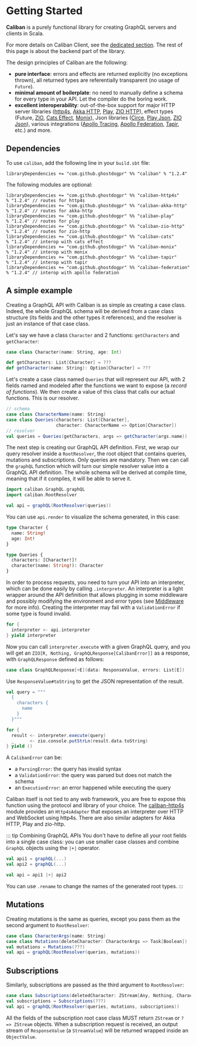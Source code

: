# Getting Started

**Caliban** is a purely functional library for creating GraphQL servers and clients in Scala.

For more details on Caliban Client, see the [dedicated section](client.md). The rest of this page is about the backend part of the library.

The design principles of Caliban are the following:

- **pure interface**: errors and effects are returned explicitly (no exceptions thrown), all returned types are referentially transparent (no usage of `Future`).
- **minimal amount of boilerplate**: no need to manually define a schema for every type in your API. Let the compiler do the boring work.
- **excellent interoperability**: out-of-the-box support for major HTTP server libraries ([http4s](https://http4s.org/), [Akka HTTP](https://doc.akka.io/docs/akka-http/current/index.html), [Play](https://www.playframework.com/), [ZIO HTTP](https://github.com/dream11/zio-http)), effect types (Future, [ZIO](https://zio.dev/), [Cats Effect](https://typelevel.org/cats-effect/), [Monix](https://monix.io/)), Json libraries ([Circe](https://circe.github.io/circe/), [Play Json](https://github.com/playframework/play-json), [ZIO Json](https://github.com/zio/zio-json)), various integrations ([Apollo Tracing](https://github.com/apollographql/apollo-tracing), [Apollo Federation](https://www.apollographql.com/docs/federation/), [Tapir](https://tapir.softwaremill.com/en/latest/), etc.) and more.

## Dependencies

To use `caliban`, add the following line in your `build.sbt` file:

```
libraryDependencies += "com.github.ghostdogpr" %% "caliban" % "1.2.4"
```

The following modules are optional:

```
libraryDependencies += "com.github.ghostdogpr" %% "caliban-http4s"     % "1.2.4" // routes for http4s
libraryDependencies += "com.github.ghostdogpr" %% "caliban-akka-http"  % "1.2.4" // routes for akka-http
libraryDependencies += "com.github.ghostdogpr" %% "caliban-play"       % "1.2.4" // routes for play
libraryDependencies += "com.github.ghostdogpr" %% "caliban-zio-http"   % "1.2.4" // routes for zio-http
libraryDependencies += "com.github.ghostdogpr" %% "caliban-cats"       % "1.2.4" // interop with cats effect
libraryDependencies += "com.github.ghostdogpr" %% "caliban-monix"      % "1.2.4" // interop with monix
libraryDependencies += "com.github.ghostdogpr" %% "caliban-tapir"      % "1.2.4" // interop with tapir
libraryDependencies += "com.github.ghostdogpr" %% "caliban-federation" % "1.2.4" // interop with apollo federation
```

## A simple example

Creating a GraphQL API with Caliban is as simple as creating a case class. Indeed, the whole GraphQL schema will be derived from a case class structure (its fields and the other types it references), and the resolver is just an instance of that case class.

Let's say we have a class `Character` and 2 functions: `getCharacters` and `getCharacter`:

```scala
case class Character(name: String, age: Int)

def getCharacters: List[Character] = ???
def getCharacter(name: String): Option[Character] = ???
```

Let's create a case class named `Queries` that will represent our API, with 2 fields named and modeled after the functions we want to expose (a _record of functions_). We then create a value of this class that calls our actual functions. This is our resolver.

```scala
// schema
case class CharacterName(name: String)
case class Queries(characters: List[Character],
                   character: CharacterName => Option[Character])
// resolver
val queries = Queries(getCharacters, args => getCharacter(args.name))
```

The next step is creating our GraphQL API definition. First, we wrap our query resolver inside a `RootResolver`, the root object that contains queries, mutations and subscriptions. Only queries are mandatory.
Then we can call the `graphQL` function which will turn our simple resolver value into a GraphQL API definition.
The whole schema will be derived at compile time, meaning that if it compiles, it will be able to serve it.

```scala
import caliban.GraphQL.graphQL
import caliban.RootResolver

val api = graphQL(RootResolver(queries))
```

You can use `api.render` to visualize the schema generated, in this case:

```graphql
type Character {
  name: String!
  age: Int!
}

type Queries {
  characters: [Character!]!
  character(name: String!): Character
}
```

In order to process requests, you need to turn your API into an interpreter, which can be done easily by calling `.interpreter`.
An interpreter is a light wrapper around the API definition that allows plugging in some middleware and possibly modifying the environment and error types (see [Middleware](middleware.md) for more info).
Creating the interpreter may fail with a `ValidationError` if some type is found invalid.

```scala
for {
  interpreter <- api.interpreter
} yield interpreter
```

Now you can call `interpreter.execute` with a given GraphQL query, and you will get an `ZIO[R, Nothing, GraphQLResponse[CalibanError]]` as a response, with `GraphQLResponse` defined as follows:

```scala
case class GraphQLResponse[+E](data: ResponseValue, errors: List[E])
```

Use `ResponseValue#toString` to get the JSON representation of the result.

```scala
val query = """
  {
    characters {
      name
    }
  }"""

for {
  result <- interpreter.execute(query)
  _      <- zio.console.putStrLn(result.data.toString)
} yield ()
```

A `CalibanError` can be:

- a `ParsingError`: the query has invalid syntax
- a `ValidationError`: the query was parsed but does not match the schema
- an `ExecutionError`: an error happened while executing the query

Caliban itself is not tied to any web framework, you are free to expose this function using the protocol and library of your choice. The [caliban-http4s](https://github.com/ghostdogpr/caliban/tree/master/adapters/http4s) module provides an `Http4sAdapter` that exposes an interpreter over HTTP and WebSocket using http4s. There are also similar adapters for Akka HTTP, Play and zio-http.

::: tip Combining GraphQL APIs
You don't have to define all your root fields into a single case class: you can use smaller case classes and combine `GraphQL` objects using the `|+|` operator.

```scala
val api1 = graphQL(...)
val api2 = graphQL(...)

val api = api1 |+| api2
```

You can use `.rename` to change the names of the generated root types.
:::

## Mutations

Creating mutations is the same as queries, except you pass them as the second argument to `RootResolver`:

```scala
case class CharacterArgs(name: String)
case class Mutations(deleteCharacter: CharacterArgs => Task[Boolean])
val mutations = Mutations(???)
val api = graphQL(RootResolver(queries, mutations))
```

## Subscriptions

Similarly, subscriptions are passed as the third argument to `RootResolver`:

```scala
case class Subscriptions(deletedCharacter: ZStream[Any, Nothing, Character])
val subscriptions = Subscriptions(???)
val api = graphQL(RootResolver(queries, mutations, subscriptions))
```

All the fields of the subscription root case class MUST return `ZStream` or `? => ZStream` objects. When a subscription request is received, an output stream of `ResponseValue` (a `StreamValue`) will be returned wrapped inside an `ObjectValue`.

